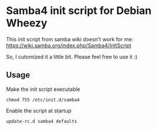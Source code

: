 Samba4 init script for Debian Wheezy
==================

This init script from samba wiki doesn't work for me: https://wiki.samba.org/index.php/Samba4/InitScript 

So, I cutomized it a little bit.  Please feel free to use it :) 

Usage
-----
Make the init script executable
```
chmod 755 /etc/init.d/samba4
```
Enable the script at startup
```
update-rc.d samba4 defaults
```
